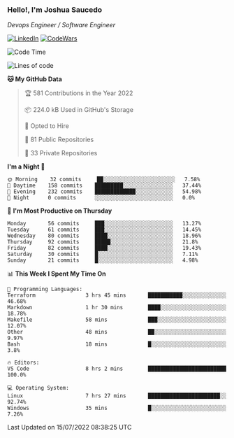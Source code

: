 ### Hello!, I'm Joshua Saucedo
*Devops Engineer / Software Engineer*  

[![LinkedIn](https://img.shields.io/badge/LinkedIn-0073b1?logo=linkedin&style=flat-square&logoColor=white)](https://www.linkedin.com/in/joshua-nathanael-saucedo-uriarte-bb0336169/)
[![CodeWars](https://www.codewars.com/users/joshuansu0897/badges/micro)](https://www.codewars.com/users/joshuansu0897)

<!--START_SECTION:waka-->
![Code Time](http://img.shields.io/badge/Code%20Time-0%20secs-blue)

![Lines of code](https://img.shields.io/badge/From%20Hello%20World%20I%27ve%20Written-2%20Million%20lines%20of%20code-blue)

**🐱 My GitHub Data** 

> 🏆 581 Contributions in the Year 2022
 > 
> 📦 224.0 kB Used in GitHub's Storage 
 > 
> 💼 Opted to Hire
 > 
> 📜 81 Public Repositories 
 > 
> 🔑 33 Private Repositories  
 > 
**I'm a Night 🦉** 

```text
🌞 Morning    32 commits     ██░░░░░░░░░░░░░░░░░░░░░░░   7.58% 
🌆 Daytime    158 commits    █████████░░░░░░░░░░░░░░░░   37.44% 
🌃 Evening    232 commits    █████████████░░░░░░░░░░░░   54.98% 
🌙 Night      0 commits      ░░░░░░░░░░░░░░░░░░░░░░░░░   0.0%

```
📅 **I'm Most Productive on Thursday** 

```text
Monday       56 commits     ███░░░░░░░░░░░░░░░░░░░░░░   13.27% 
Tuesday      61 commits     ███░░░░░░░░░░░░░░░░░░░░░░   14.45% 
Wednesday    80 commits     ████░░░░░░░░░░░░░░░░░░░░░   18.96% 
Thursday     92 commits     █████░░░░░░░░░░░░░░░░░░░░   21.8% 
Friday       82 commits     ████░░░░░░░░░░░░░░░░░░░░░   19.43% 
Saturday     30 commits     █░░░░░░░░░░░░░░░░░░░░░░░░   7.11% 
Sunday       21 commits     █░░░░░░░░░░░░░░░░░░░░░░░░   4.98%

```


📊 **This Week I Spent My Time On** 

```text
💬 Programming Languages: 
Terraform                3 hrs 45 mins       ███████████░░░░░░░░░░░░░░   46.68% 
Markdown                 1 hr 30 mins        ████░░░░░░░░░░░░░░░░░░░░░   18.78% 
Makefile                 58 mins             ███░░░░░░░░░░░░░░░░░░░░░░   12.07% 
Other                    48 mins             ██░░░░░░░░░░░░░░░░░░░░░░░   9.97% 
Bash                     18 mins             █░░░░░░░░░░░░░░░░░░░░░░░░   3.8%

🔥 Editors: 
VS Code                  8 hrs 2 mins        █████████████████████████   100.0%

💻 Operating System: 
Linux                    7 hrs 27 mins       ███████████████████████░░   92.74% 
Windows                  35 mins             █░░░░░░░░░░░░░░░░░░░░░░░░   7.26%

```


 Last Updated on 15/07/2022 08:38:25 UTC
<!--END_SECTION:waka-->
